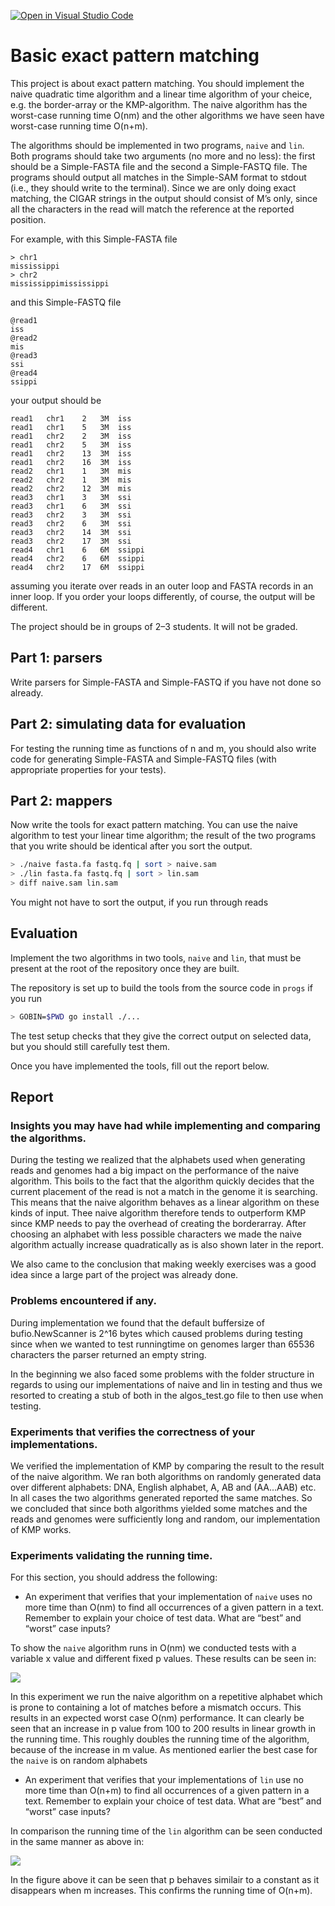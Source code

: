[![Open in Visual Studio Code](https://classroom.github.com/assets/open-in-vscode-c66648af7eb3fe8bc4f294546bfd86ef473780cde1dea487d3c4ff354943c9ae.svg)](https://classroom.github.com/online_ide?assignment_repo_id=8370437&assignment_repo_type=AssignmentRepo)
# Basic exact pattern matching

This project is about exact pattern matching. You should implement the naive quadratic time algorithm and a linear time algorithm of your cheice, e.g. the border-array or the KMP-algorithm. The naive algorithm has the worst-case running time O(nm) and the other algorithms we have seen have worst-case running time O(n+m).

The algorithms should be implemented in two programs, `naive` and `lin`. Both programs should take two arguments (no more and no less): the first should be a Simple-FASTA file and the second a Simple-FASTQ file. The programs should output all matches in the Simple-SAM format to stdout (i.e., they should write to the terminal). Since we are only doing exact matching, the CIGAR strings in the output should consist of M’s only, since all the characters in the read will match the reference at the reported position.

For example, with this Simple-FASTA file

```
> chr1
mississippi
> chr2
mississippimississippi
```

and this Simple-FASTQ file

```
@read1
iss
@read2
mis
@read3
ssi
@read4
ssippi
```

your output should be

```
read1	chr1	2	3M	iss
read1	chr1	5	3M	iss
read1	chr2	2	3M	iss
read1	chr2	5	3M	iss
read1	chr2	13	3M	iss
read1	chr2	16	3M	iss
read2	chr1	1	3M	mis
read2	chr2	1	3M	mis
read2	chr2	12	3M	mis
read3	chr1	3	3M	ssi
read3	chr1	6	3M	ssi
read3	chr2	3	3M	ssi
read3	chr2	6	3M	ssi
read3	chr2	14	3M	ssi
read3	chr2	17	3M	ssi
read4	chr1	6	6M	ssippi
read4	chr2	6	6M	ssippi
read4	chr2	17	6M	ssippi
```

assuming you iterate over reads in an outer loop and FASTA records in an inner loop. If you order your loops differently, of course, the output will be different.

The project should be in groups of 2–3 students. It will not be graded.

## Part 1: parsers 

Write parsers for Simple-FASTA and Simple-FASTQ if you have not done so already.

## Part 2: simulating data for evaluation

For testing the running time as functions of n and m, you should also write code for generating Simple-FASTA and Simple-FASTQ files (with appropriate properties for your tests).

## Part 2: mappers

Now write the tools for exact pattern matching. You can use the naive algorithm to test your linear time algorithm; the result of the two programs that you write should be identical after you sort the output.

```sh
> ./naive fasta.fa fastq.fq | sort > naive.sam
> ./lin fasta.fa fastq.fq | sort > lin.sam
> diff naive.sam lin.sam
```

You might not have to sort the output, if you run through reads


## Evaluation

Implement the two algorithms in two tools, `naive` and `lin`, that must be present at the root of the repository once they are built.

The repository is set up to build the tools from the source code in `progs` if you run

```sh
> GOBIN=$PWD go install ./...
```


The test setup checks that they give the correct output on selected data, but you should still carefully test them.

Once you have implemented the tools, fill out the report below. 

## Report

### Insights you may have had while implementing and comparing the algorithms. 

During the testing we realized that the alphabets used when generating reads and genomes had a big impact on the performance of the naive algorithm. This boils to the fact that the algorithm quickly decides that the current placement of the read is not a match in the genome it is searching. This means that the naive algorithm behaves as a linear algorithm on these kinds of input. Thee naive algorithm therefore tends to outperform KMP since KMP needs to pay the overhead of creating the borderarray. After choosing an alphabet with less possible characters we made the naive algorithm actually increase quadratically as is also shown later in the report.

We also came to the conclusion that making weekly exercises was a good idea since a large part of the project was already done.


### Problems encountered if any. 
During implementation we found that the default buffersize of bufio.NewScanner is 2^16 bytes which caused problems during testing since when we wanted to test runningtime on genomes larger than 65536 characters the parser returned an empty string.

In the beginning we also faced some problems with the folder structure in regards to using our implementations of naive and lin in testing and thus we resorted to creating a stub of both in the algos_test.go file to then use when testing.


### Experiments that verifies the correctness of your implementations.

We verified the implementation of KMP by comparing the result to the result of the naive algorithm. We ran both algorithms on randomly generated data over different alphabets:  DNA, English alphabet, A, AB and (AA...AAB) etc. In all cases the two algorithms generated reported the same matches. So we concluded that since both algorithms yielded some matches and the reads and genomes were sufficiently long and random, our implementation of KMP works.


### Experiments validating the running time.

For this section, you should address the following:

* An experiment that verifies that your implementation of `naive` uses no more time than O(nm) to find all occurrences of a given pattern in a text. Remember to explain your choice of test data. What are “best” and “worst” case inputs? 

To show the `naive` algorithm runs in O(nm) we conducted tests with a variable x value and different fixed p values.
These results can be seen in:

![](figs/naive_p_constant.jpg)

In this experiment we run the naive algorithm on a repetitive alphabet which is prone to containing a lot of matches before a mismatch occurs. This results in an expected worst case O(nm) performance.
It can clearly be seen that an increase in p value from 100 to 200 results in linear growth in the running time. This roughly doubles the running time of the algorithm, because of the increase in m value.
As mentioned earlier the best case for the `naive` is on random alphabets 

* An experiment that verifies that your implementations of `lin` use no more time than O(n+m) to find all occurrences of a given pattern in a text. Remember to explain your choice of test data. What are “best” and “worst” case inputs?

In comparison the running time of the `lin` algorithm can be seen conducted in the same manner as above in:

![](figs/kmp_p_constant.jpg)

In the figure above it can be seen that p behaves similair to a constant as it disappears when m increases. This confirms the running time of O(n+m).

